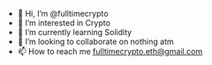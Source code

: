 - 👋 Hi, I’m @fulltimecrypto
- 👀 I’m interested in Crypto
- 🌱 I’m currently learning Solidity
- 💞️ I’m looking to collaborate on nothing atm
- 📫 How to reach me fulltimecrypto.eth@gmail.com

<!---
fulltimecrypto/fulltimecrypto is a ✨ special ✨ repository because its `README.md` (this file) appears on your GitHub profile.
You can click the Preview link to take a look at your changes.
--->
